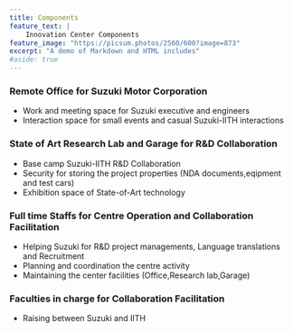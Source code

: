 ```yaml
---
title: Components
feature_text: | 
    Innovation Center Components
feature_image: "https://picsum.photos/2560/600?image=873"
excerpt: "A demo of Markdown and HTML includes"
#aside: true
---
```


<h3>Remote Office for Suzuki Motor Corporation</h3>
<ul>
		<li>Work and meeting space for Suzuki executive and engineers</li>
		<li>Interaction space for small events and casual Suzuki-IITH interactions</li>
</ul>
<h3>State of Art Research Lab and Garage for R&D Collaboration</h3>
<ul>
		<li>Base camp Suzuki-IITH R&D Collaboration</li>
		<li>Security for storing the project properties (NDA documents,eqipment and test cars)</li>
		<li>Exhibition space of State-of-Art technology</li>
</ul>
<h3>Full time Staffs for Centre Operation and Collaboration Facilitation</h3>
<ul>
		<li>Helping Suzuki for R&D project managements, Language translations and Recruitment</li>
		<li>Planning and coordination the centre activity</li>
		<li>Maintaining the center facilities (Office,Research lab,Garage)
        </li>
</ul>
<h3>Faculties in charge for Collaboration Facilitation</h3>
<ul>
		<li>Raising between Suzuki and IITH</li>
</ul>
